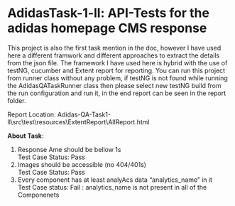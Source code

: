 <h1> AdidasTask-1-ll: API-Tests for the adidas homepage CMS response </h1>

This project is also the first task mention in the doc, however I have used here a different framwork and different approaches to extract the details from the json file. The framework I have used here is hybrid with the use of testNG, cucumber and Extent report for reporting. You can run  this project from runner class without any problem, if testNG is not found while running the AdidasQATaskRunner class then please select new testNG build from the run configuration and run it, in the end report can be seen in the report folder.

Report Location: Adidas-QA-Task1-ll\src\test\resources\ExtentReport\AllReport.html



<Strong>About Task</Strong>:

1. Response Ame should be bellow 1s<br>
Test Case Status: Pass
2. Images should be accessible (no 404/401s)<br>
Test Case Status: Pass
3. Every component has at least analyAcs data “analytics_name” in it<br>
Test Case status: Fail : analytics_name is not present in all of the Componenets
